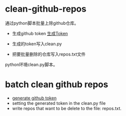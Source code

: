 # clean-github-repos

通过python脚本批量上除github仓库。

- 生成github token
[生成Token](https://github.com/settings/tokens/new)

- 生成的token写入clean.py

- 把要批量删除的仓库写入repos.txt文件

python环境clean.py脚本。

# batch clean github repos

- [generate github token](https://github.com/settings/tokens/new)
- setting the generated token in the clean.py file
- write repos that want to be delete to the file: repos.txt.
